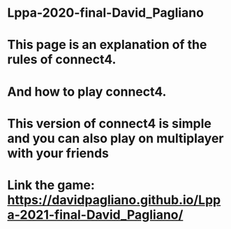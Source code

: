 # Lppa-2020-final-David_Pagliano
# This page is an explanation of the rules of connect4.
# And how to play connect4.
# This version of connect4 is simple and you can also play on multiplayer with your friends
# Link the game: https://davidpagliano.github.io/Lppa-2021-final-David_Pagliano/

